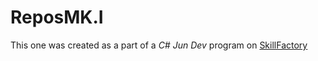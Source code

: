 # ReposMK.I
This one was created as a part of a *C# Jun Dev* program on [SkillFactory](https://skillfactory.ru/csharp)
